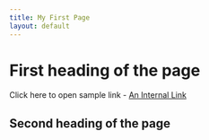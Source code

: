 ```yaml
---
title: My First Page
layout: default
---
```


# First heading of the page

Click here to open sample link - 
[An Internal Link](sample-link1.md)

## Second heading of the page
